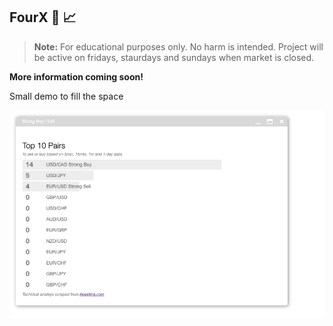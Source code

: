 ## FourX 🤑 📈

>
> **Note:** For educational purposes only. No harm is intended. Project will be active on fridays, staurdays and sundays when market is closed.
>

**More information coming soon!**


Small demo to fill the space

![temp](doc/image/livestronbar.gif)